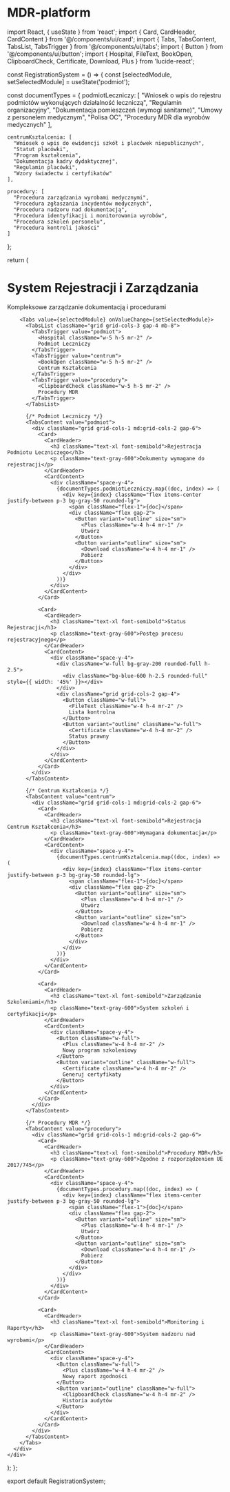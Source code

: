 # MDR-platform
import React, { useState } from 'react';
import { Card, CardHeader, CardContent } from '@/components/ui/card';
import { Tabs, TabsContent, TabsList, TabsTrigger } from '@/components/ui/tabs';
import { Button } from '@/components/ui/button';
import { 
  Hospital, FileText, BookOpen, 
  ClipboardCheck, Certificate, 
  Download, Plus 
} from 'lucide-react';

const RegistrationSystem = () => {
  const [selectedModule, setSelectedModule] = useState('podmiot');

  const documentTypes = {
    podmiotLeczniczy: [
      "Wniosek o wpis do rejestru podmiotów wykonujących działalność leczniczą",
      "Regulamin organizacyjny",
      "Dokumentacja pomieszczeń (wymogi sanitarne)",
      "Umowy z personelem medycznym",
      "Polisa OC",
      "Procedury MDR dla wyrobów medycznych"
    ],
    
    centrumKsztalcenia: [
      "Wniosek o wpis do ewidencji szkół i placówek niepublicznych",
      "Statut placówki",
      "Program kształcenia",
      "Dokumentacja kadry dydaktycznej",
      "Regulamin placówki",
      "Wzory świadectw i certyfikatów"
    ],

    procedury: [
      "Procedura zarządzania wyrobami medycznymi",
      "Procedura zgłaszania incydentów medycznych",
      "Procedura nadzoru nad dokumentacją",
      "Procedura identyfikacji i monitorowania wyrobów",
      "Procedura szkoleń personelu",
      "Procedura kontroli jakości"
    ]
  };

  return (
    <div className="min-h-screen bg-gray-50 p-4">
      <div className="max-w-7xl mx-auto">
        <div className="mb-8">
          <h1 className="text-3xl font-bold text-gray-900">System Rejestracji i Zarządzania</h1>
          <p className="text-gray-600">Kompleksowe zarządzanie dokumentacją i procedurami</p>
        </div>

        <Tabs value={selectedModule} onValueChange={setSelectedModule}>
          <TabsList className="grid grid-cols-3 gap-4 mb-8">
            <TabsTrigger value="podmiot">
              <Hospital className="w-5 h-5 mr-2" />
              Podmiot Leczniczy
            </TabsTrigger>
            <TabsTrigger value="centrum">
              <BookOpen className="w-5 h-5 mr-2" />
              Centrum Kształcenia
            </TabsTrigger>
            <TabsTrigger value="procedury">
              <ClipboardCheck className="w-5 h-5 mr-2" />
              Procedury MDR
            </TabsTrigger>
          </TabsList>

          {/* Podmiot Leczniczy */}
          <TabsContent value="podmiot">
            <div className="grid grid-cols-1 md:grid-cols-2 gap-6">
              <Card>
                <CardHeader>
                  <h3 className="text-xl font-semibold">Rejestracja Podmiotu Leczniczego</h3>
                  <p className="text-gray-600">Dokumenty wymagane do rejestracji</p>
                </CardHeader>
                <CardContent>
                  <div className="space-y-4">
                    {documentTypes.podmiotLeczniczy.map((doc, index) => (
                      <div key={index} className="flex items-center justify-between p-3 bg-gray-50 rounded-lg">
                        <span className="flex-1">{doc}</span>
                        <div className="flex gap-2">
                          <Button variant="outline" size="sm">
                            <Plus className="w-4 h-4 mr-1" />
                            Utwórz
                          </Button>
                          <Button variant="outline" size="sm">
                            <Download className="w-4 h-4 mr-1" />
                            Pobierz
                          </Button>
                        </div>
                      </div>
                    ))}
                  </div>
                </CardContent>
              </Card>

              <Card>
                <CardHeader>
                  <h3 className="text-xl font-semibold">Status Rejestracji</h3>
                  <p className="text-gray-600">Postęp procesu rejestracyjnego</p>
                </CardHeader>
                <CardContent>
                  <div className="space-y-4">
                    <div className="w-full bg-gray-200 rounded-full h-2.5">
                      <div className="bg-blue-600 h-2.5 rounded-full" style={{ width: '45%' }}></div>
                    </div>
                    <div className="grid grid-cols-2 gap-4">
                      <Button className="w-full">
                        <FileText className="w-4 h-4 mr-2" />
                        Lista kontrolna
                      </Button>
                      <Button variant="outline" className="w-full">
                        <Certificate className="w-4 h-4 mr-2" />
                        Status prawny
                      </Button>
                    </div>
                  </div>
                </CardContent>
              </Card>
            </div>
          </TabsContent>

          {/* Centrum Kształcenia */}
          <TabsContent value="centrum">
            <div className="grid grid-cols-1 md:grid-cols-2 gap-6">
              <Card>
                <CardHeader>
                  <h3 className="text-xl font-semibold">Rejestracja Centrum Kształcenia</h3>
                  <p className="text-gray-600">Wymagana dokumentacja</p>
                </CardHeader>
                <CardContent>
                  <div className="space-y-4">
                    {documentTypes.centrumKsztalcenia.map((doc, index) => (
                      <div key={index} className="flex items-center justify-between p-3 bg-gray-50 rounded-lg">
                        <span className="flex-1">{doc}</span>
                        <div className="flex gap-2">
                          <Button variant="outline" size="sm">
                            <Plus className="w-4 h-4 mr-1" />
                            Utwórz
                          </Button>
                          <Button variant="outline" size="sm">
                            <Download className="w-4 h-4 mr-1" />
                            Pobierz
                          </Button>
                        </div>
                      </div>
                    ))}
                  </div>
                </CardContent>
              </Card>

              <Card>
                <CardHeader>
                  <h3 className="text-xl font-semibold">Zarządzanie Szkoleniami</h3>
                  <p className="text-gray-600">System szkoleń i certyfikacji</p>
                </CardHeader>
                <CardContent>
                  <div className="space-y-4">
                    <Button className="w-full">
                      <Plus className="w-4 h-4 mr-2" />
                      Nowy program szkoleniowy
                    </Button>
                    <Button variant="outline" className="w-full">
                      <Certificate className="w-4 h-4 mr-2" />
                      Generuj certyfikaty
                    </Button>
                  </div>
                </CardContent>
              </Card>
            </div>
          </TabsContent>

          {/* Procedury MDR */}
          <TabsContent value="procedury">
            <div className="grid grid-cols-1 md:grid-cols-2 gap-6">
              <Card>
                <CardHeader>
                  <h3 className="text-xl font-semibold">Procedury MDR</h3>
                  <p className="text-gray-600">Zgodne z rozporządzeniem UE 2017/745</p>
                </CardHeader>
                <CardContent>
                  <div className="space-y-4">
                    {documentTypes.procedury.map((doc, index) => (
                      <div key={index} className="flex items-center justify-between p-3 bg-gray-50 rounded-lg">
                        <span className="flex-1">{doc}</span>
                        <div className="flex gap-2">
                          <Button variant="outline" size="sm">
                            <Plus className="w-4 h-4 mr-1" />
                            Utwórz
                          </Button>
                          <Button variant="outline" size="sm">
                            <Download className="w-4 h-4 mr-1" />
                            Pobierz
                          </Button>
                        </div>
                      </div>
                    ))}
                  </div>
                </CardContent>
              </Card>

              <Card>
                <CardHeader>
                  <h3 className="text-xl font-semibold">Monitoring i Raporty</h3>
                  <p className="text-gray-600">System nadzoru nad wyrobami</p>
                </CardHeader>
                <CardContent>
                  <div className="space-y-4">
                    <Button className="w-full">
                      <Plus className="w-4 h-4 mr-2" />
                      Nowy raport zgodności
                    </Button>
                    <Button variant="outline" className="w-full">
                      <ClipboardCheck className="w-4 h-4 mr-2" />
                      Historia audytów
                    </Button>
                  </div>
                </CardContent>
              </Card>
            </div>
          </TabsContent>
        </Tabs>
      </div>
    </div>
  );
};

export default RegistrationSystem;